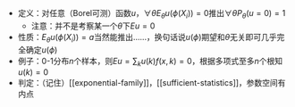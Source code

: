 - 定义：对任意（Borel可测）函数$u$，$\forall \theta E_\theta u(\phi(X_i))=0$推出$\forall \theta P_\theta (u=0)=1$
  - 注意：并不是考察某一个$\theta$下$Eu=0$
- 性质：$E_\theta u(\phi(X_i))=a$当然能推出……，换句话说$u(\phi)$期望和$\theta$无关即可几乎完全确定$u(\phi)$
- 例子：0-1分布$n$个样本，则$Eu=\sum_k u(k)f(x,k)=0$，根据多项式至多$n$个根知$u(k)=0$
- 判定：（记住）[[exponential-family]]，[[sufficient-statistics]]，参数空间有内点